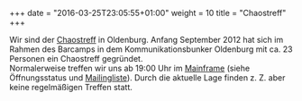 +++
date = "2016-03-25T23:05:55+01:00"
weight = 10
title = "Chaostreff"
+++

Wir sind der [Chaostreff](http://www.ccc.de/de/club/chaostreffs "Was ist ein Chaostreff?") in Oldenburg.
Anfang September 2012 hat sich im Rahmen des Barcamps in dem Kommunikationsbunker Oldenburg mit ca. 23 Personen ein Chaostreff gegründet.
<br>
Normalerweise treffen wir uns ab 19:00 Uhr im [Mainframe](http://mainframe.io) (siehe Öffnungsstatus und [Mailingliste](#mailinglist)).
Durch die aktuelle Lage finden z. Z. aber keine regelmäßigen Treffen statt.
